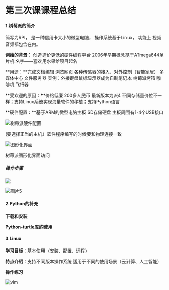 # 第三次课课程总结

#### 1.树莓派的简介

简写为RPI， 是一种信用卡大小的微型电脑，  操作系统基于Linux， 功能上 视频音频都包含在内。

**创始的背景：**  创造造价更低的硬件编程平台  2006年早期概念基于ATmega644单片机  名字——喜欢用水果给项目起名 

**用途：**完成文档编辑 浏览网页 各种传感器的接入、对外控制（智能家居） 多媒体中心 文件服务器  实例：外接键盘鼠标显示器成为自制笔记本 树莓派烤箱 咖啡机 飞行器 

**受欢迎的原因：**价格低廉 200多人民币 最新版本为派4 不同存储量价位不一样；支持Linux系统实现海量软件的移植；支持Python语言

**硬件配置：**基于ARM的微型电脑主板 SD存储硬盘 主板周围有1-4个USB接口 

![树莓派硬件配置](C:\Users\tingting\Desktop\图片\图片1.png)

(要选择正当的主机）软件程序编写的时候要和物理连接一致

![图形化界面](C:\Users\tingting\Desktop\图片\图片2.png)

树莓派图形化界面访问

##### 操作步骤

![](C:\Users\tingting\Desktop\图片\图片4.png)

![图片5](C:\Users\tingting\Desktop\图片\图片5.png)







#### 2.Python的补充

**下载和安装**

**Python-turtle库的使用**

#### 3.Linux

**学习目标**：基本使用（安装、配置、远程）

**特点介绍**：支持不同版本操作系统 适用于不同的使用场景（云计算、人工智能）

**操作练习**

![vim](C:\Users\tingting\Desktop\图片\图片6.png)